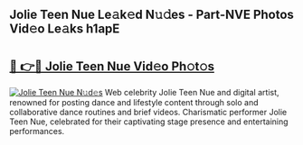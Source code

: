 ## Jolie Teen Nue Le𝚊k𝚎d N𝚞𝚍es - Part-NVE Photos Vid𝚎o Le𝚊ks h1apE

# <h2><a href="http://fb34y1.evod.top/?m=Jolie+Teen+Nue">🔗 👉🔴 Jolie Teen Nue Vid𝚎o Ph𝚘t𝚘s</a></h2>

[![Jolie Teen Nue N𝚞d𝚎s](https://i.imgur.com/8V9OHl7.gif)](http://fb34y1.evod.top/?m=Jolie+Teen+Nue)
Web celebrity Jolie Teen Nue and digital artist, renowned for posting dance and lifestyle content through solo and collaborative dance routines and brief videos. Charismatic performer Jolie Teen Nue, celebrated for their captivating stage presence and entertaining performances. 
